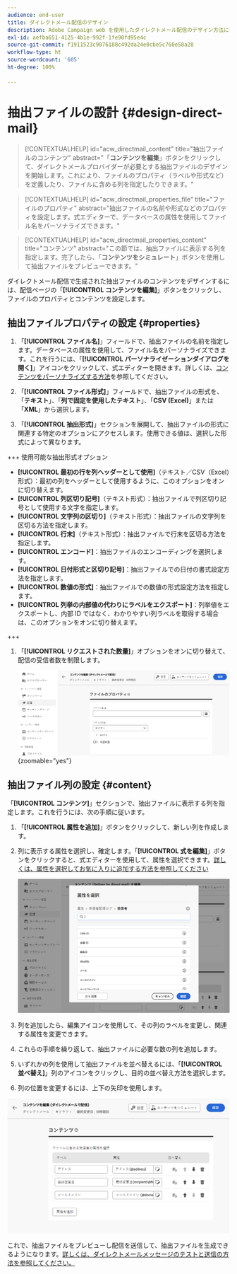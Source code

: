 ```yaml
---
audience: end-user
title: ダイレクトメール配信のデザイン
description: Adobe Campaign web を使用したダイレクトメール配信のデザイン方法について説明します。
exl-id: aefba651-4125-4b1e-992f-1fe90fd95e4c
source-git-commit: f1911523c9076188c492da24e0cbe5c760e58a28
workflow-type: ht
source-wordcount: '605'
ht-degree: 100%

---
```


# 抽出ファイルの設計 {#design-direct-mail}

>[!CONTEXTUALHELP]
>id="acw_directmail_content"
>title="抽出ファイルのコンテンツ"
>abstract="「**コンテンツを編集**」ボタンをクリックして、ダイレクトメールプロバイダーが必要とする抽出ファイルのデザインを開始します。これにより、ファイルのプロパティ（ラベルや形式など）を定義したり、ファイルに含める列を指定したりできます。"

>[!CONTEXTUALHELP]
>id="acw_directmail_properties_file"
>title="ファイルのプロパティ"
>abstract="抽出ファイルの名前や形式などのプロパティを設定します。式エディターで、データベースの属性を使用してファイル名をパーソナライズできます。"

>[!CONTEXTUALHELP]
>id="acw_directmail_properties_content"
>title="コンテンツ"
>abstract="この節では、抽出ファイルに表示する列を指定します。完了したら、「**コンテンツをシミュレート**」ボタンを使用して抽出ファイルをプレビューできます。"

ダイレクトメール配信で生成された抽出ファイルのコンテンツをデザインするには、配信ページの「**[!UICONTROL コンテンツを編集]**」ボタンをクリックし、ファイルのプロパティとコンテンツを設定します。

## 抽出ファイルプロパティの設定 {#properties}

1. 「**[!UICONTROL ファイル名]**」フィールドで、抽出ファイルの名前を指定します。データベースの属性を使用して、ファイル名をパーソナライズできます。これを行うには、「**[!UICONTROL パーソナライゼーションダイアログを開く]**」アイコンをクリックして、式エディターを開きます。詳しくは、[コンテンツをパーソナライズする方法](../personalization/personalize.md)を参照してください。

1. 「**[!UICONTROL ファイル形式]**」フィールドで、抽出ファイルの形式を、「**テキスト**」、「**列で固定を使用したテキスト**」、「**CSV (Excel)**」または「**XML**」から選択します。

1. 「**[!UICONTROL 抽出形式]**」セクションを展開して、抽出ファイルの形式に関連する特定のオプションにアクセスします。使用できる値は、選択した形式によって異なります。

+++ 使用可能な抽出形式オプション

   * **[!UICONTROL 最初の行を列ヘッダーとして使用]**（テキスト／CSV（Excel）形式）：最初の列をヘッダーとして使用するように、このオプションをオンに切り替えます。
   * **[!UICONTROL 列区切り記号]**（テキスト形式）：抽出ファイルで列区切り記号として使用する文字を指定します。
   * **[!UICONTROL 文字列の区切り]**（テキスト形式）：抽出ファイルの文字列を区切る方法を指定します。
   * **[!UICONTROL 行末]**（テキスト形式）：抽出ファイルで行末を区切る方法を指定します。
   * **[!UICONTROL エンコード]**：抽出ファイルのエンコーディングを選択します。
   * **[!UICONTROL 日付形式と区切り記号]**：抽出ファイルでの日付の書式設定方法を指定します。
   * **[!UICONTROL 数値の形式]**：抽出ファイルでの数値の形式設定方法を指定します。
   * **[!UICONTROL 列挙の内部値の代わりにラベルをエクスポート]**：列挙値をエクスポートし、内部 ID ではなく、わかりやすい列ラベルを取得する場合は、このオプションをオンに切り替えます。

+++

1. 「**[!UICONTROL リクエストされた数量]**」オプションをオンに切り替えて、配信の受信者数を制限します。

   ![抽出ファイルのコンテンツの詳細設定オプションを示すスクリーンショット。](assets/dm-content-details.png){zoomable="yes"}

## 抽出ファイル列の設定 {#content}

「**[!UICONTROL コンテンツ]**」セクションで、抽出ファイルに表示する列を指定します。これを行うには、次の手順に従います。

1. 「**[!UICONTROL 属性を追加]**」ボタンをクリックして、新しい列を作成します。
1. 列に表示する属性を選択し、確定します。「**[!UICONTROL 式を編集]**」ボタンをクリックすると、式エディターを使用して、属性を選択できます。[詳しくは、属性を選択してお気に入りに追加する方法を参照してください](../get-started/attributes.md)

   ![「属性を追加」ボタンと、抽出ファイルに属性を追加するオプションを示すスクリーンショット。](assets/dm-add-attribute.png)

1. 列を追加したら、編集アイコンを使用して、その列のラベルを変更し、関連する属性を変更できます。
1. これらの手順を繰り返して、抽出ファイルに必要な数の列を追加します。
1. いずれかの列を使用して抽出ファイルを並べ替えるには、「**[!UICONTROL 並べ替え]**」列のアイコンをクリックし、目的の並べ替え方法を選択します。
1. 列の位置を変更するには、上下の矢印を使用します。

![抽出ファイルの属性設定オプションを示すスクリーンショット。](assets/dm-content-attributes.png)

これで、抽出ファイルをプレビューし配信を送信して、抽出ファイルを生成できるようになります。[詳しくは、ダイレクトメールメッセージのテストと送信の方法を参照してください。](send-direct-mail.md)